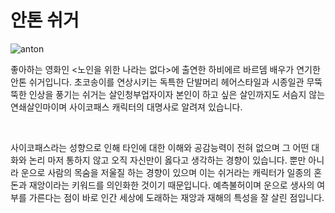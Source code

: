 # <h1>안톤 쉬거</h1>
<img src="anton.jpg" alt="anton">
<p>좋아하는 영화인 <노인을 위한 나라는 없다>에 출연한 하비에르 바르뎀 배우가 연기한 안톤 쉬거입니다. 초코송이를 연상시키는 독특한 단발머리 헤어스타일과 시종일관 무뚝뚝한 인상을 풍기는 쉬거는 살인청부업자이자 본인이 하고 싶은 살인까지도 서슴지 않는 연쇄살인마이며 사이코패스 캐릭터의 대명사로 알려져 있습니다.</p>
<br>
<p>사이코패스라는 성향으로 인해 타인에 대한 이해와 공감능력이 전혀 없으며 그 어떤 대화와 논리 마저 통하지 않고 오직 자신만이 옳다고 생각하는 경향이 있습니다. 뿐만 아니라 운으로 사람의 목숨을 저울질 하는 경향이 있으며 이는 쉬거라는 캐릭터가 일종의 혼돈과 재앙이라는 키워드를 의인화한 것이기 때문입니다. 예측불허이며 운으로 생사의 여부를 가른다는 점이 바로 인간 세상에 도래하는 재앙과 재해의 특성을 잘 살린 점입니다.
